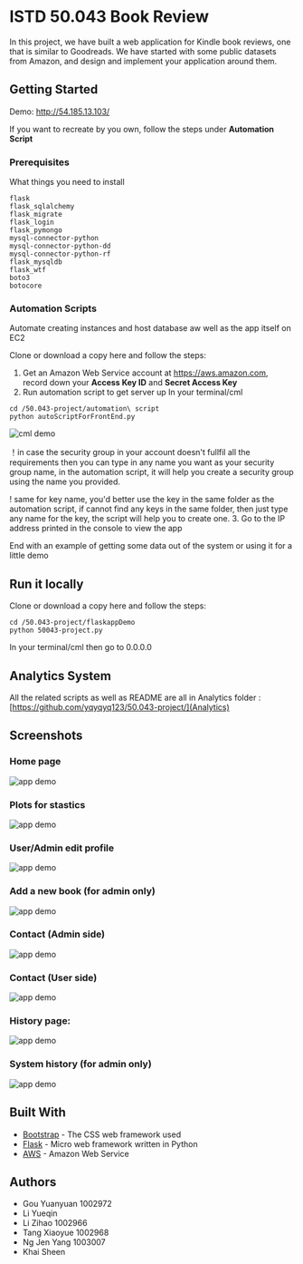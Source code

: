 # ISTD 50.043 Book Review

In this project, we have built a web application for Kindle book reviews, one that is similar to Goodreads. We have started with some public datasets from Amazon, and design and implement your application around them.

## Getting Started

Demo: http://54.185.13.103/

If you want to recreate by you own, follow the steps under **Automation Script**



### Prerequisites

What things you need to install

```
flask
flask_sqlalchemy
flask_migrate
flask_login
flask_pymongo
mysql-connector-python
mysql-connector-python-dd
mysql-connector-python-rf
flask_mysqldb
flask_wtf
boto3
botocore
```

### Automation Scripts

Automate creating instances and host database aw well as the app itself on EC2

Clone or download a copy here and follow the steps:
1. Get an Amazon Web Service account at https://aws.amazon.com, record down your **Access Key ID** and **Secret Access Key**
2. Run automation script to get server up
In your terminal/cml
```
cd /50.043-project/automation\ script
python autoScriptForFrontEnd.py
```
![cml demo](screenshot/automation1.png)

！in case the security group in your account doesn't fullfil all the requirements then you can type in any name you want as your security group name, in the automation script, it will help you create a security group using the name you provided.

! same for key name, you'd better use the key in the same folder as the automation script, if cannot find any keys in the same folder, then just type any name for the key, the script will help you to create one.
3. Go to the IP address printed in the console to view the app


End with an example of getting some data out of the system or using it for a little demo

## Run it locally

Clone or download a copy here and follow the steps:
```
cd /50.043-project/flaskappDemo
python 50043-project.py
```
In your terminal/cml then go to 0.0.0.0

## Analytics System

All the related scripts as well as README are all in Analytics folder : [https://github.com/yqyqyq123/50.043-project/](Analytics)

## Screenshots
### Home page
![app demo](screenshot/app-screenshot1.png)

### Plots for stastics
![app demo](screenshot/app-screenshot7.png)

### User/Admin edit profile
![app demo](screenshot/app-screenshot8.png)

### Add a new book (for admin only)
![app demo](screenshot/app-screenshot2.png)

### Contact (Admin side)
![app demo](screenshot/app-screenshot3.png)

### Contact (User side)
![app demo](screenshot/app-screenshot4.png)

### History page:
![app demo](screenshot/app-screenshot5.png)

### System history (for admin only)
![app demo](screenshot/app-screenshot6.png)


## Built With

* [Bootstrap](https://getbootstrap.com/) - The CSS web framework used
* [Flask](https://maven.apache.org/) - Micro web framework written in Python
* [AWS](https://aws.amazon.com) - Amazon Web Service


## Authors
* Gou Yuanyuan 1002972
* Li Yueqin 
* Li Zihao 1002966
* Tang Xiaoyue 1002968
* Ng Jen Yang 1003007
* Khai Sheen


